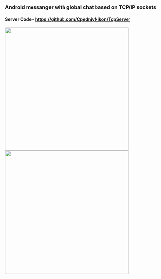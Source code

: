 ### Android messanger with global chat based on TCP/IP sockets
#### Server Code - https://github.com/CpedniyNikon/TcpServer
<img align="left" src="C:\Users\carry\Desktop\trashshitasfuck\Authorization" width="400"/>
<img align="left" src="C:\Users\carry\Desktop\trashshitasfuck\Authorization" width="400"/>
